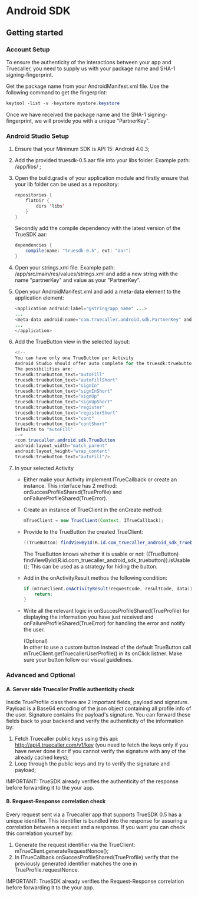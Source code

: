 # Android SDK

## Getting started

### Account Setup

To ensure the authenticity of the interactions between your app and Truecaller, you need to supply us with your package name and SHA-1 signing-fingerprint.

Get the package name from your AndroidManifest.xml file. Use the following command to get the fingerprint:

```java
keytool -list -v -keystore mystore.keystore
```

Once we have received the package name and the SHA-1 signing-fingerprint, we will provide you with a unique "PartnerKey".

### Android Studio Setup

1. Ensure that your Minimum SDK is API 15: Android 4.0.3;
2. Add the provided truesdk-0.5.aar file into your libs folder. Example path: /app/libs/ ;
3. Open the build.gradle of your application module and firstly ensure that your lib folder can be used as a repository:

    ```java
    repositories {
        flatDir {
            dirs 'libs'
        }
    }
    ```
    
    Secondly add the compile dependency with the latest version of the TrueSDK aar:

    ```java
    dependencies {
        compile(name: "truesdk-0.5", ext: "aar")
    }
    ```

4. Open your strings.xml file. Example path: /app/src/main/res/values/strings.xml and add a new string with the name "partnerKey" and value as your "PartnerKey".
5. Open your AndroidManifest.xml and add a meta-data element to the application element:
 
    ```java
    <application android:label="@string/app_name" ...>
    ...
    <meta-data android:name="com.truecaller.android.sdk.PartnerKey" android:value="@string/partnerKey"/>
    ...
    </application>
    ```

6. Add the TrueButton view in the selected layout:

    ```java
    <!--
    You can have only one TrueButton per Activity
    Android Studio should offer auto complete for the truesdk:truebutton_text values
    The possibilities are:
    truesdk:truebutton_text="autoFill"
    truesdk:truebutton_text="autoFillShort"
    truesdk:truebutton_text="signIn"
    truesdk:truebutton_text="signInShort"
    truesdk:truebutton_text="signUp"
    truesdk:truebutton_text="signUpShort"
    truesdk:truebutton_text="register"
    truesdk:truebutton_text="registerShort"
    truesdk:truebutton_text="cont"
    truesdk:truebutton_text="contShort"
    Defaults to "autoFill"
    -->
    <com.truecaller.android.sdk.TrueButton
    android:layout_width="match_parent"
    android:layout_height="wrap_content"
    truesdk:truebutton_text="autoFill"/>
    ```

7. In your selected Activity

   - Either make your Activity implement ITrueCallback or create an instance. This interface has 2 method: onSuccesProfileShared(TrueProfile) and onFailureProfileShared(TrueError).
    
   - Create an instance of TrueClient in the onCreate method:
    
     ```java
     mTrueClient = new TrueClient(Context, ITrueCallback);
     ```
    
	- Provide to the TrueButton the created TrueClient:

      ```java
      ((TrueButton) findViewById(R.id.com_truecaller_android_sdk_truebutton)).setTrueClient(mTrueClient);
      ```
    
      The TrueButton knows whether it is usable or not: ((TrueButton) findViewById(R.id.com_truecaller_android_sdk_truebutton)).isUsable(); This can be used as a strategy for hiding the button.
   - Add in the onActivityResult methos the following condition:

      ```java
      if (mTrueClient.onActivityResult(requestCode, resultCode, data)) {
          return;
      }
      ```
   - Write all the relevant logic in onSuccesProfileShared(TrueProfile) for displaying the information you have just received and onFailureProfileShared(TrueError) for handling the error and notify the user.

  	 (Optional)  
     In other to use a custom button instead of the default TrueButton call mTrueClient.getTruecallerUserProfile() in its onClick listner. Make sure your button follow our visual guidelines.

### Advanced and Optional

#### A. Server side Truecaller Profile authenticity check

Inside TrueProfile class there are 2 important fields, payload and signature. Payload is a Base64 encoding of the json object containing all profile info of the user. Signature contains the payload's signature. You can forward these fields back to your backend and verify the authenticity of the information by:

1. Fetch Truecaller public keys using this api: http://api4.truecaller.com/v1/key (you need to fetch the keys only if you have never done it or if you cannot verify the signature with any of the already cached keys);
2. Loop through the public keys and try to verify the signature and payload;

IMPORTANT: TrueSDK already verifies the authenticity of the response before forwarding it to the your app.

#### B. Request-Response correlation check

Every request sent via a Truecaller app that supports TrueSDK 0.5 has a unique identifier. This identifier is bundled into the response for assuring a correlation between a request and a response. If you want you can check this correlation yourself by:

1. Generate the request identifier via the TrueClient: mTrueClient.generateRequestNonce();
2. In ITrueCallback.onSuccesProfileShared(TrueProfile) verify that the previously generated identifier matches the one in TrueProfile.requestNonce.

IMPORTANT: TrueSDK already verifies the Request-Response correlation before forwarding it to the your app.